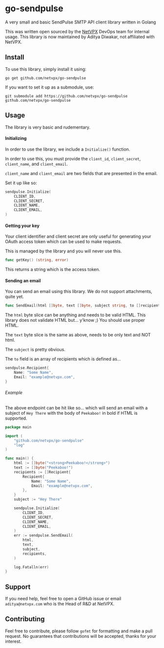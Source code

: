 # go-sendpulse
A very small and basic SendPulse SMTP API client library written in Golang

This was written open sourced by the [NetVPX](https://netvpx.com) DevOps team for internal usage. This library is now maintained by Aditya Diwakar, not affiliated with NetVPX.

## Install

To use this library, simply install it using:
```
go get github.com/netvpx/go-sendpulse
```

If you want to set it up as a submodule, use:
```
git submodule add https://github.com/netvpx/go-sendpulse github.com/netvpx/go-sendpulse
```

## Usage

The library is very basic and rudementary.

#### Initializing 

In order to use the library, we include a ``Initialize()`` function.

In order to use this, you must provide the ``client_id``, ``client_secret``, ``client_name``, and ``client_email``.

``client_name`` and ``client_email`` are two fields that are presented in the email.

Set it up like so:
```go
sendpulse.Initialize(
    CLIENT_ID,
    CLIENT_SECRET,
    CLIENT_NAME,
    CLIENT_EMAIL,
)
```


#### Getting your key

Your client identifier and client secret are only useful for generating your OAuth access token which can be used to make requests.

This is managed by the library and you will never use this.

```go
func getKey() (string, error)
```

This returns a string which is the access token.

#### Sending an email

You can send an email using this library. We do not support attachments, quite yet.

```go
func SendEmail(html []byte, text []byte, subject string, to []recipient) error
```

The ``html`` byte slice can be anything and needs to be valid HTML. This library does not validate HTML but... y'know ;) You should use proper HTML.

The ``text`` byte slice is the same as above, needs to be only text and NOT html.

The ``subject`` is pretty obvious.

The ``to`` field is an array of recipients which is defined as... 
```go
sendpulse.Recipient{
    Name: "Some Name",
    Email: "example@netvpx.com",
}
```

###### Example

The above endpoint can be hit like so... which will send an email with a subject of ``Hey There`` with the body of ``Peekaboo!`` in bold if HTML is supported.

```go
package main

import (
    "github.com/netvpx/go-sendpulse"
    "log"
)

func main() {
    html := []byte("<strong>Peekaboo!</strong>")
    text := []byte("Peekaboo!")
    recipients := []Recipient{
        Recipient{
            Name: "Some Name",
            Email: "example@netvpx.com",
        },
    }
    subject := "Hey There"

    sendpulse.Initialize(
        CLIENT_ID,
        CLIENT_SECRET,
        CLIENT_NAME,
        CLIENT_EMAIL,
    )   
    err := sendpulse.SendEmail(
        html,
        text,
        subject,
        recipients,
    )

    log.Fatalln(err)
}
```


## Support

If you need help, feel free to open a GitHub issue or email ``aditya@netvpx.com`` who is the Head of R&D at NetVPX.

## Contributing

Feel free to contribute, please follow ``gofmt`` for formatting and make a pull request. No guarantees that contributions will be accepted, thanks for your interest.
